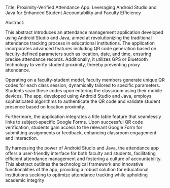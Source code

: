 Title: Proximity-Verified Attendance App: Leveraging Android Studio and Java for Enhanced Student Accountability and Faculty Efficiency

Abstract:

This abstract introduces an attendance management application developed using Android Studio and Java, aimed at revolutionizing the traditional attendance tracking process in educational institutions. The application incorporates advanced features including QR code generation based on faculty-defined parameters such as location, date, and time, ensuring precise attendance records. Additionally, it utilizes GPS or Bluetooth technology to verify student proximity, thereby preventing proxy attendance.

Operating on a faculty-student model, faculty members generate unique QR codes for each class session, dynamically tailored to specific parameters. Students scan these codes upon entering the classroom using their mobile devices. The app, developed using Android Studio and Java, employs sophisticated algorithms to authenticate the QR code and validate student presence based on location proximity.

Furthermore, the application integrates a title table feature that seamlessly links to subject-specific Google Forms. Upon successful QR code verification, students gain access to the relevant Google Form for submitting assignments or feedback, enhancing classroom engagement and interaction.

By harnessing the power of Android Studio and Java, the attendance app offers a user-friendly interface for both faculty and students, facilitating efficient attendance management and fostering a culture of accountability. This abstract outlines the technological framework and innovative functionalities of the app, providing a robust solution for educational institutions seeking to optimize attendance tracking while upholding academic integrity
